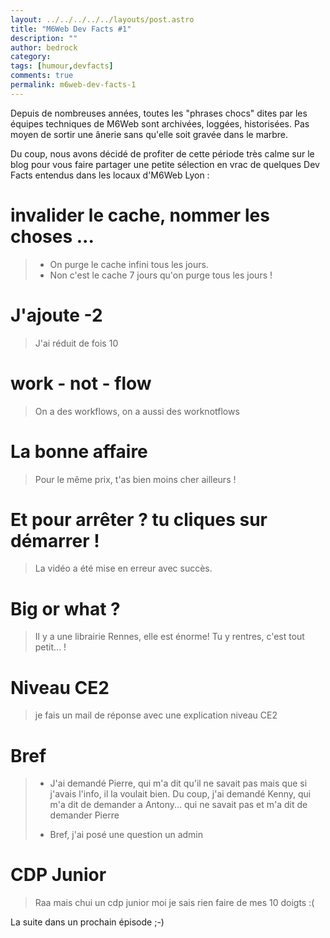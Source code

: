 ```yaml
---
layout: ../../../../../layouts/post.astro
title: "M6Web Dev Facts #1"
description: ""
author: bedrock
category: 
tags: [humour,devfacts]
comments: true  
permalink: m6web-dev-facts-1
---
```


Depuis de nombreuses années, toutes les "phrases chocs" dites par les équipes techniques de M6Web sont archivées, loggées, historisées. Pas moyen de sortir une ânerie sans qu'elle soit gravée dans le marbre.

Du coup, nous avons décidé de profiter de cette période très calme sur le blog pour vous faire partager une petite sélection en vrac de quelques Dev Facts entendus dans les locaux d'M6Web Lyon :


# invalider le cache, nommer les choses ...

> - On purge le cache infini tous les jours.  
>  - Non c'est le cache 7 jours qu'on purge tous les jours !


# J'ajoute -2

> J'ai réduit de fois 10


# work - not - flow

> On a des workflows, on a aussi des worknotflows

# La bonne affaire

> Pour le même prix, t'as bien moins cher ailleurs !


# Et pour arrêter ? tu cliques sur démarrer !

> La vidéo a été mise en erreur avec succès.


# Big or what ?

> Il y a une librairie Rennes, elle est énorme! Tu y rentres, c'est tout petit... !


# Niveau CE2

> je fais un mail de réponse avec une explication niveau CE2


# Bref

> - J'ai demandé Pierre, qui m'a dit qu'il ne savait pas mais que si j'avais l'info, il la voulait bien. Du coup, j'ai demandé Kenny, qui m'a dit de demander a Antony... qui ne savait pas et m'a dit de demander Pierre  
>   
>  - Bref, j'ai posé une question un admin

# CDP Junior

> Raa mais chui un cdp junior moi je sais rien faire de mes 10 doigts :(



La suite dans un prochain épisode ;-)



